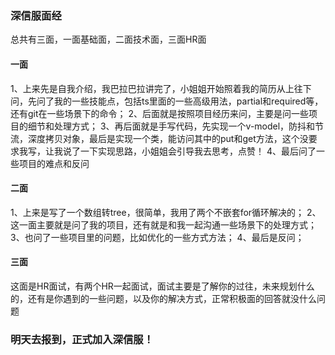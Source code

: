 ### 深信服面经
总共有三面，一面基础面，二面技术面，三面HR面
#### 一面
1、上来先是自我介绍，我巴拉巴拉讲完了，小姐姐开始照着我的简历从上往下问，先问了我的一些技能点，包括ts里面的一些高级用法，partial和required等，还有git在一些场景下的命令；
2、后面就是按照项目经历来问，主要是问一些项目的细节和处理方式；
3、再后面就是手写代码，先实现一个v-model，防抖和节流，深度拷贝对象，最后是实现一个类，能访问其中的put和get方法，这个没要求我写，让我说了一下实现思路，小姐姐会引导我去思考，点赞！
4、最后问了一些项目的难点和反问
#### 二面
1、上来是写了一个数组转tree，很简单，我用了两个不嵌套for循环解决的；
2、这一面主要就是问了我的项目，还有就是和我一起沟通一些场景下的处理方式；
3、也问了一些项目里的问题，比如优化的一些方式方法；
4、最后是反问；
#### 三面
这面是HR面试，有两个HR一起面试，面试主要是了解你的过往，未来规划什么的，还有是你遇到的一些问题，以及你的解决方式，正常积极面的回答就没什么问题

### 明天去报到，正式加入深信服！